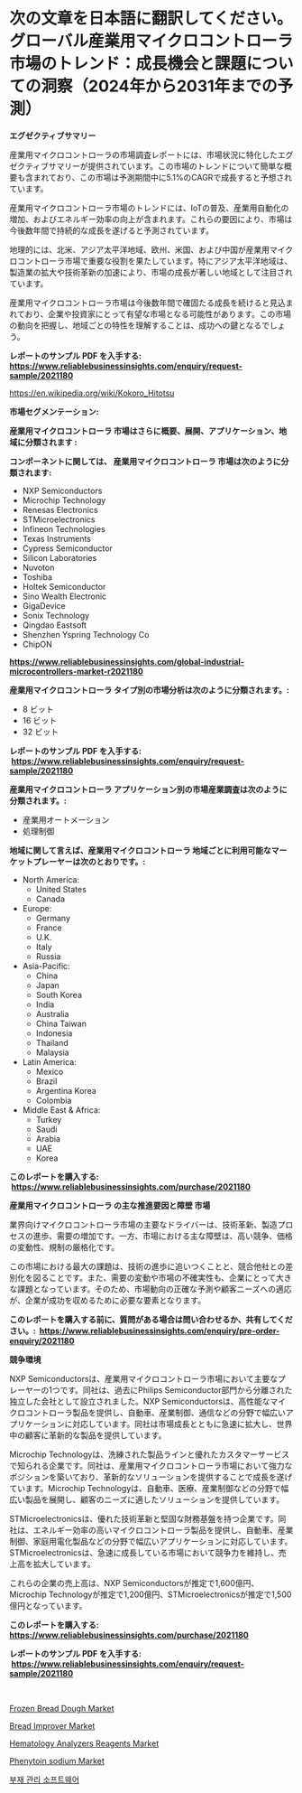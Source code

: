 <p><h1>次の文章を日本語に翻訳してください。グローバル産業用マイクロコントローラ市場のトレンド：成長機会と課題についての洞察（2024年から2031年までの予測）</h1></p><p><strong>エグゼクティブサマリー</strong></p>
<p><p>産業用マイクロコントローラの市場調査レポートには、市場状況に特化したエグゼクティブサマリーが提供されています。この市場のトレンドについて簡単な概要も含まれており、この市場は予測期間中に5.1%のCAGRで成長すると予想されています。</p><p>産業用マイクロコントローラ市場のトレンドには、IoTの普及、産業用自動化の増加、およびエネルギー効率の向上が含まれます。これらの要因により、市場は今後数年間で持続的な成長を遂げると予測されています。</p><p>地理的には、北米、アジア太平洋地域、欧州、米国、および中国が産業用マイクロコントローラ市場で重要な役割を果たしています。特にアジア太平洋地域は、製造業の拡大や技術革新の加速により、市場の成長が著しい地域として注目されています。</p><p>産業用マイクロコントローラ市場は今後数年間で確固たる成長を続けると見込まれており、企業や投資家にとって有望な市場となる可能性があります。この市場の動向を把握し、地域ごとの特性を理解することは、成功への鍵となるでしょう。</p></p>
<p><strong>レポートのサンプル PDF を入手する: <a href="https://www.reliablebusinessinsights.com/enquiry/request-sample/2021180">https://www.reliablebusinessinsights.com/enquiry/request-sample/2021180</a></strong></p>
<p><a href="https://en.wikipedia.org/wiki/Kokoro_Hitotsu">https://en.wikipedia.org/wiki/Kokoro_Hitotsu</a></p>
<p><strong>市場セグメンテーション:</strong></p>
<p><strong> 産業用マイクロコントローラ 市場はさらに概要、展開、アプリケーション、地域に分類されます :</strong></p>
<p><strong>コンポーネントに関しては、 産業用マイクロコントローラ 市場は次のように分類されます: &nbsp;</strong></p>
<p><ul><li>NXP Semiconductors</li><li>Microchip Technology</li><li>Renesas Electronics</li><li>STMicroelectronics</li><li>Infineon Technologies</li><li>Texas Instruments</li><li>Cypress Semiconductor</li><li>Silicon Laboratories</li><li>Nuvoton</li><li>Toshiba</li><li>Holtek Semiconductor</li><li>Sino Wealth Electronic</li><li>GigaDevice</li><li>Sonix Technology</li><li>Qingdao Eastsoft</li><li>Shenzhen Yspring Technology Co</li><li>ChipON</li></ul></p>
<p><strong><a href="https://www.reliablebusinessinsights.com/global-industrial-microcontrollers-market-r2021180">https://www.reliablebusinessinsights.com/global-industrial-microcontrollers-market-r2021180</a></strong></p>
<p><strong> 産業用マイクロコントローラ タイプ別の市場分析は次のように分類されます。:</strong></p>
<p><ul><li>8 ビット</li><li>16 ビット</li><li>32 ビット</li></ul></p>
<p><strong>レポートのサンプル PDF を入手する: &nbsp;<a href="https://www.reliablebusinessinsights.com/enquiry/request-sample/2021180">https://www.reliablebusinessinsights.com/enquiry/request-sample/2021180</a></strong></p>
<p><strong> 産業用マイクロコントローラ アプリケーション別の市場産業調査は次のように分類されます。:</strong></p>
<p><ul><li>産業用オートメーション</li><li>処理制御</li></ul></p>
<p><strong>地域に関して言えば、産業用マイクロコントローラ 地域ごとに利用可能なマーケットプレーヤーは次のとおりです。:</strong></p>
<p><ul>
    <li>
        North America:
        <ul>
            <li>United States</li>
            <li>Canada</li>
        </ul>
    </li>
    <li>
        Europe:
        <ul>
            <li>Germany</li>
            <li>France</li>
            <li>U.K.</li>
            <li>Italy</li>
            <li>Russia</li>
        </ul>
    </li>
    <li>
        Asia-Pacific:
        <ul>
            <li>China</li>
            <li>Japan</li>
            <li>South Korea</li>
            <li>India</li>
            <li>Australia</li>
            <li>China Taiwan</li>
            <li>Indonesia</li>
            <li>Thailand</li>
            <li>Malaysia</li>
        </ul>
    </li>
    <li>
        Latin America:
        <ul>
            <li>Mexico</li>
            <li>Brazil</li>
            <li>Argentina Korea</li>
            <li>Colombia</li>
        </ul>
    </li>
    <li>
        Middle East & Africa:
        <ul>
            <li>Turkey</li>
            <li>Saudi</li>
            <li>Arabia</li>
            <li>UAE</li>
            <li>Korea</li>
        </ul>
    </li>
    </ul></p>
<p><strong>このレポートを購入する: &nbsp;<a href="https://www.reliablebusinessinsights.com/purchase/2021180">https://www.reliablebusinessinsights.com/purchase/2021180</a></strong></p>
<p><strong>産業用マイクロコントローラ の主な推進要因と障壁 市場</strong></p>
<p><p>業界向けマイクロコントローラ市場の主要なドライバーは、技術革新、製造プロセスの進歩、需要の増加です。一方、市場における主な障壁は、高い競争、価格の変動性、規制の厳格化です。</p><p>この市場における最大の課題は、技術の進歩に追いつくことと、競合他社との差別化を図ることです。また、需要の変動や市場の不確実性も、企業にとって大きな課題となっています。そのため、市場動向の正確な予測や顧客ニーズへの適応が、企業が成功を収めるために必要な要素となります。</p></p>
<p><strong>このレポートを購入する前に、質問がある場合は問い合わせるか、共有してください。:&nbsp; <a href="https://www.reliablebusinessinsights.com/enquiry/pre-order-enquiry/2021180">https://www.reliablebusinessinsights.com/enquiry/pre-order-enquiry/2021180</a></strong></p>
<p><strong>競争環境</strong></p>
<p><p>NXP Semiconductorsは、産業用マイクロコントローラ市場において主要なプレーヤーの1つです。同社は、過去にPhilips Semiconductor部門から分離された独立した会社として設立されました。NXP Semiconductorsは、高性能なマイクロコントローラ製品を提供し、自動車、産業制御、通信などの分野で幅広いアプリケーションに対応しています。同社は市場成長とともに急速に拡大し、世界中の顧客に革新的な製品を提供しています。</p><p>Microchip Technologyは、洗練された製品ラインと優れたカスタマーサービスで知られる企業です。同社は、産業用マイクロコントローラ市場において強力なポジションを築いており、革新的なソリューションを提供することで成長を遂げています。Microchip Technologyは、自動車、医療、産業制御などの分野で幅広い製品を展開し、顧客のニーズに適したソリューションを提供しています。</p><p>STMicroelectronicsは、優れた技術革新と堅固な財務基盤を持つ企業です。同社は、エネルギー効率の高いマイクロコントローラ製品を提供し、自動車、産業制御、家庭用電化製品などの分野で幅広いアプリケーションに対応しています。STMicroelectronicsは、急速に成長している市場において競争力を維持し、売上高を拡大しています。</p><p>これらの企業の売上高は、NXP Semiconductorsが推定で1,600億円、Microchip Technologyが推定で1,200億円、STMicroelectronicsが推定で1,500億円となっています。</p></p>
<p><strong>このレポートを購入する: &nbsp; <a href="https://www.reliablebusinessinsights.com/purchase/2021180">https://www.reliablebusinessinsights.com/purchase/2021180</a></strong></p>
<p><strong>レポートのサンプル PDF を入手する: &nbsp;<a href="https://www.reliablebusinessinsights.com/enquiry/request-sample/2021180">https://www.reliablebusinessinsights.com/enquiry/request-sample/2021180</a></strong><strong></strong></p>
<p>&nbsp;</p>
<p><p><a href="https://github.com/globismark/Market-Research-Report-List-4/blob/main/frozen-bread-dough-market.md">Frozen Bread Dough Market</a></p><p><a href="https://github.com/prosalinda88/Market-Research-Report-List-5/blob/main/bread-improver-market.md">Bread Improver Market</a></p><p><a href="https://issuu.com/reportprime-2/docs/hematology-analyzers-reagents-marke_4cafe7d6545ca5">Hematology Analyzers Reagents Market</a></p><p><a href="https://issuu.com/reportprime-2/docs/phenytoin-sodium-market-size-2030.pptx">Phenytoin sodium Market</a></p><p><a href="https://medium.com/@jerrodhilll68/%EB%B6%80%EC%9E%AC-%EA%B4%80%EB%A6%AC-%EC%86%8C%ED%94%84%ED%8A%B8%EC%9B%A8%EC%96%B4-%EC%8B%9C%EC%9E%A5-2024-2031%EB%85%84-%EA%B8%80%EB%A1%9C%EB%B2%8C-%EB%B0%8F-%EC%A7%80%EC%97%AD-%EB%B6%84%EC%84%9D-5f4a157f109d">부재 관리 소프트웨어</a></p></p>